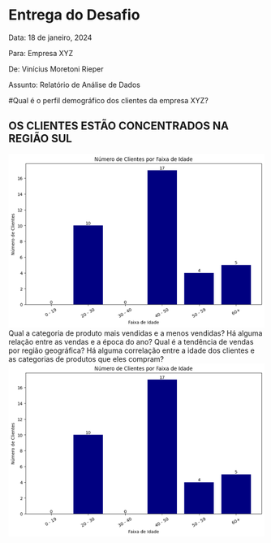 # Entrega do Desafio

Data: 18 de janeiro, 2024

Para: Empresa XYZ

De: Vinícius Moretoni Rieper

Assunto: Relatório de Análise de Dados

#Qual é o perfil demográfico dos clientes da empresa XYZ?

## OS CLIENTES ESTÃO CONCENTRADOS NA REGIÃO SUL

![texto](https://github.com/vRieper/desafio-data-analytics/blob/main/Faixa%20etaria.png?raw=true)
Qual a categoria de produto mais vendidas e a menos vendidas?
Há alguma relação entre as vendas e a época do ano?
Qual é a tendência de vendas por região geográfica?
Há alguma correlação entre a idade dos clientes e as categorias de produtos que eles compram?
![texto](https://github.com/vRieper/desafio-data-analytics/blob/main/Faixa%20etaria.png?raw=true)
